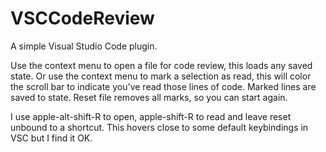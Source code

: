 # VSCCodeReview
A simple Visual Studio Code plugin.

Use the context menu to open a file for code review, this loads any saved state.
Or use the context menu to mark a selection as read, this will color the scroll bar to indicate you've read those lines of code. Marked lines are saved to state.
Reset file removes all marks, so you can start again.

I use apple-alt-shift-R to open, apple-shift-R to read and leave reset unbound to a shortcut.  This hovers close to some default keybindings in VSC but I find it OK.
